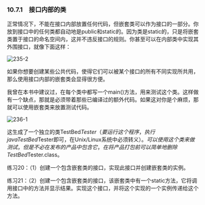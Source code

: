 ### 10.7.1　接口内部的类

正常情况下，不能在接口内部放置任何代码，但嵌套类可以作为接口的一部分。你放到接口中的任何类都自动地是public和static的。因为类是static的，只是将嵌套类置于接口的命名空间内，这并不违反接口的规则。你甚至可以在内部类中实现其外围接口，就像下面这样：

![235-2](../Images/image02938.jpeg)

如果你想要创建某些公共代码，使得它们可以被某个接口的所有不同实现所共用，那么使用接口内部的嵌套类会显得很方便。

我曾在本书中建议过，在每个类中都写一个main()方法，用来测试这个类。这样做有一个缺点，那就是必须带着那些已编译过的额外代码。如果这对你是个麻烦，那就可以使用嵌套类来放置测试代码。

![236-1](../Images/image02939.jpeg)

这生成了一个独立的类TestBed$Tester（要运行这个程序，执行java TestBed$Tester即可，在Unix/Linux系统中必须转义$）。可以使用这个类来做测试，但是不必在发布的产品中包含它，在将产品打包前可以简单地删除TestBed$Tester.class。

练习20：（1）创建一个包含嵌套类的接口，实现此接口并创建嵌套类的实例。

练习21：（2）创建一个包含嵌套类的接口，该嵌套类中有一个static方法，它将调用接口中的方法并显示结果。实现这个接口，并将这个实现的一个实例传递给这个方法。